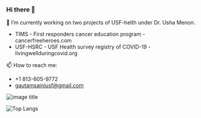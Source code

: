 ### Hi there 👋

🔭 I’m currently working on two projects of USF-helth under Dr. Usha Menon.
* TIMS - First responders cancer education program - cancerfreeheroes.com
* USF-HSRC - USF Health survey registry of COVID-19 - livingwellduringcovid.org

📫 How to reach me: 
* +1 813-605-9772
* gautamsainiusf@gmail.com

![image title](https://rushter.com/counter.svg)

![Top Langs](https://github-readme-stats.vercel.app/api/top-langs/?username=CharalambosIoannou&theme=tokyonight)

<!--
**KaleidoscopeIM/KaleidoscopeIM** is a ✨ _special_ ✨ repository because its `README.md` (this file) appears on your GitHub profile.

Here are some ideas to get you started:

- 🔭 I’m currently working on ...
- 🌱 I’m currently learning ...
- 👯 I’m looking to collaborate on ...
- 🤔 I’m looking for help with ...
- 💬 Ask me about ...
- 📫 How to reach me: ...
- 😄 Pronouns: ...
- ⚡ Fun fact: ...
-->
